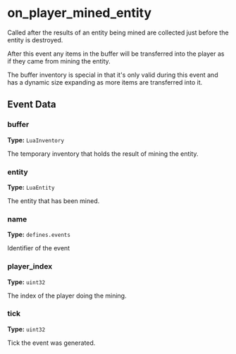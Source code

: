 # on_player_mined_entity

Called after the results of an entity being mined are collected just before the entity is destroyed.

After this event any items in the buffer will be transferred into the player as if they came from mining the entity.

The buffer inventory is special in that it's only valid during this event and has a dynamic size expanding as more items are transferred into it.

## Event Data

### buffer

**Type:** `LuaInventory`

The temporary inventory that holds the result of mining the entity.

### entity

**Type:** `LuaEntity`

The entity that has been mined.

### name

**Type:** `defines.events`

Identifier of the event

### player_index

**Type:** `uint32`

The index of the player doing the mining.

### tick

**Type:** `uint32`

Tick the event was generated.

